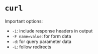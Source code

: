 # `curl`

Important options:
- `-i`: include response headers in output
- `-F name=value`: for form data
- `-d`: for query parameter data
- `-L`: follow redirects
